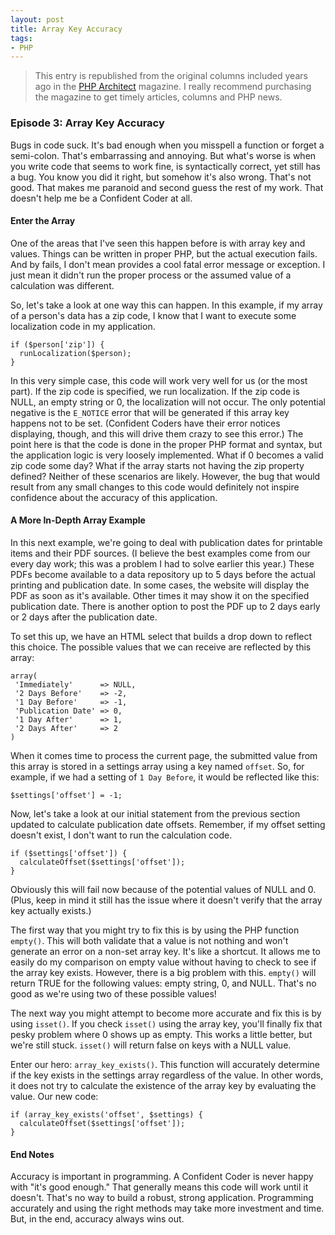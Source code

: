 ```yaml
---
layout: post
title: Array Key Accuracy
tags:
- PHP
---
```

> This entry is republished from the original columns included years ago in the [PHP Architect](http://phparch.com) magazine.  I really recommend purchasing the magazine to get timely articles, columns and PHP news.

### Episode 3: Array Key Accuracy

Bugs in code suck.  It's bad enough when you misspell a function or forget a semi-colon.  That's embarrassing and annoying.  But what's worse is when you write code that seems to work fine, is syntactically correct, yet still has a bug.  You know you did it right, but somehow it's also wrong.  That's not good.  That makes me paranoid and second guess the rest of my work.  That doesn't help me be a Confident Coder at all.

#### Enter the Array
One of the areas that I've seen this happen before is with array key and values.  Things can be written in proper PHP, but the actual execution fails.  And by fails, I don't mean provides a cool fatal error message or exception.  I just mean it didn't run the proper process or the assumed value of a calculation was different.  

So, let's take a look at one way this can happen.  In this example, if my array of a person's data has a zip code, I know that I want to execute some localization code in my application.

```php?start_inline=1
if ($person['zip']) {
  runLocalization($person);
}
```

In this very simple case, this code will work very well for us (or the most part).  If the zip code is specified, we run localization.  If the zip code is NULL, an empty string or 0, the localization will not occur.  The only potential negative is the `E_NOTICE` error that will be generated if this array key happens not to be set.  (Confident Coders have their error notices displaying, though, and this will drive them crazy to see this error.)  The point here is that the code is done in the proper PHP format and syntax, but the application logic is very loosely implemented.  What if 0 becomes a valid zip code some day?  What if the array starts not having the zip property defined?  Neither of these scenarios are likely.  However, the bug that would result from any small changes to this code would definitely not inspire confidence about the accuracy of this application.

#### A More In-Depth Array Example
In this next example, we're going to deal with publication dates for printable items and their PDF sources.  (I believe the best examples come from our every day work; this was a problem I had to solve earlier this year.)  These PDFs become available to a data repository up to 5 days before the actual printing and publication date.  In some cases, the website will display the PDF as soon as it's available.  Other times it may show it on the specified publication date.  There is another option to post the PDF up to 2 days early or 2 days after the publication date.

To set this up, we have an HTML select that builds a drop down to reflect this choice.  The possible values that we can receive are reflected by this array:

```php?start_inline=1
array(
 'Immediately'      => NULL,
 '2 Days Before'    => -2,
 '1 Day Before'     => -1,
 'Publication Date' => 0,
 '1 Day After'	    => 1,
 '2 Days After'     => 2
)
```

When it comes time to process the current page, the submitted value from this array is stored in a settings array using a key named `offset`.  So, for example, if we had a setting of `1 Day Before`, it would be reflected like this:

```php?start_inline=1
$settings['offset'] = -1;
```

Now, let's take a look at our initial statement from the previous section updated to calculate publication date offsets.  Remember, if my offset setting doesn't exist, I don't want to run the calculation code.

```php?start_inline=1
if ($settings['offset']) {
  calculateOffset($settings['offset']);
}
```

Obviously this will fail now because of the potential values of NULL and 0.  (Plus, keep in mind it still has the issue where it doesn't verify that the array key actually exists.)  

The first way that you might try to fix this is by using the PHP function `empty()`.  This will both validate that a value is not nothing and won't generate an error on a non-set array key. It's like a shortcut.  It allows me to easily do my comparison on empty value without having to check to see if the array key exists.  However, there is a big problem with this.  `empty()` will return TRUE for the following values: empty string, 0, and NULL.  That's no good as we're using two of these possible values!

The next way you might attempt to become more accurate and fix this is by using `isset()`.  If you check `isset()` using the array key, you'll finally fix that pesky problem where 0 shows up as empty.  This works a little better, but we're still stuck.  `isset()` will return false on keys with a NULL value.  

Enter our hero: `array_key_exists()`.  This function will accurately determine if the key exists in the settings array regardless of the value.  In other words, it does not try to calculate the existence of the array key by evaluating the value.  Our new code:

```php?start_inline=1
if (array_key_exists('offset', $settings) {
  calculateOffset($settings['offset']);
}
```

#### End Notes
Accuracy is important in programming.  A Confident Coder is never happy with "it's good enough." That generally means this code will work until it doesn't.  That's no way to build a robust, strong application.  Programming accurately and using the right methods may take more investment and time.  But, in the end, accuracy always wins out.  
